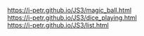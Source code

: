 https://i-petr.github.io/JS3/magic_ball.html
<br>
https://i-petr.github.io/JS3/dice_playing.html
<br>
https://i-petr.github.io/JS3/list.html
